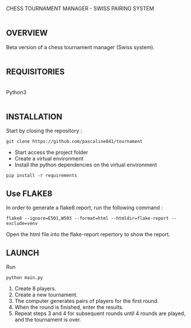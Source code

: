 CHESS TOURNAMENT MANAGER -  SWISS PAIRING SYSTEM <br>
<br>
## OVERVIEW
Beta version of a chess tournament manager (Swiss system).
<br>
<br>
## REQUISITORIES <br>
<br>
Python3<br>
<br>

## INSTALLATION 
Start by closing the repository :
```
git clone https://github.com/pascaline841/tournament
```
- Start access the project folder
- Create a virtual environment
- Install the python dependencies on the virtual environment
```
pip install -r requirements
```
## Use FLAKE8
In order to generate a flake8 report, run the following command :
```
flake8 --ignore=E501,W503 --format=html --htmldir=flake-report --exclude=venv
```
Open the html file into the flake-report repertory to show the report.

## LAUNCH 
Run 
```
python main.py
```
1. Create 8 players. <br>
2. Create a new tournament. <br>
3. The computer generates pairs of players for the first round. <br>
4. When the round is finished, enter the results. <br>
5. Repeat steps 3 and 4 for subsequent rounds until 4 rounds are played, and the tournament is over. <br>

